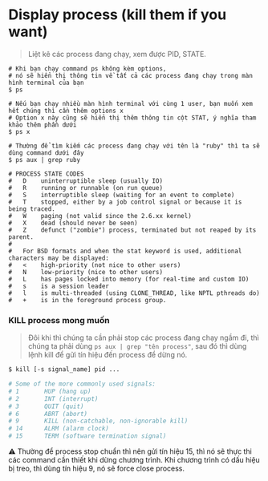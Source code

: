 # Display process (kill them if you want)

> Liệt kê các process đang chạy, xem được PID, STATE.

```
# Khi bạn chạy command ps không kèm options,
# nó sẽ hiển thị thông tin về tất cả các process đang chạy trong màn hình terminal của bạn
$ ps

# Nếu bạn chạy nhiều màn hình terminal với cùng 1 user, bạn muốn xem hết chúng thì cần thêm options x
# Option x này cũng sẽ hiển thị thêm thông tin cột STAT, ý nghĩa tham khảo thêm phần dưới
$ ps x

# Thường để tìm kiếm các process đang chạy với tên là "ruby" thì ta sẽ dùng command dưới đây
$ ps aux | grep ruby

# PROCESS STATE CODES
#   D    uninterruptible sleep (usually IO)
#   R    running or runnable (on run queue)
#   S    interruptible sleep (waiting for an event to complete)
#   T    stopped, either by a job control signal or because it is being traced.
#   W    paging (not valid since the 2.6.xx kernel)
#   X    dead (should never be seen)
#   Z    defunct ("zombie") process, terminated but not reaped by its parent.
# 
#   For BSD formats and when the stat keyword is used, additional characters may be displayed:
#   <    high-priority (not nice to other users)
#   N    low-priority (nice to other users)
#   L    has pages locked into memory (for real-time and custom IO)
#   s    is a session leader
#   l    is multi-threaded (using CLONE_THREAD, like NPTL pthreads do)
#   +    is in the foreground process group.
```

### KILL process mong muốn

> Đôi khi thì chúng ta cần phải stop các process đang chạy ngầm đi, thì chúng ta phải dùng `ps aux | grep "tên process"`, sau đó thì dùng lệnh kill để gửi tín hiệu đến process để dừng nó.

```bash
$ kill [-s signal_name] pid ...

# Some of the more commonly used signals:
# 1       HUP (hang up)
# 2       INT (interrupt)
# 3       QUIT (quit)
# 6       ABRT (abort)
# 9       KILL (non-catchable, non-ignorable kill)
# 14      ALRM (alarm clock)
# 15      TERM (software termination signal)
```

⚠️ Thường để process stop chuẩn thì nên gửi tín hiệu 15, thì nó sẽ thực thi các command cần thiết khi dừng chương trình. Khi chương trình có dấu hiệu bị treo, thì dùng tín hiệu 9, nó sẽ force close process.
